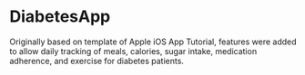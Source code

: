 # DiabetesApp
Originally based on template of Apple iOS App Tutorial, features were added to allow daily tracking of meals, calories, sugar intake, medication adherence, and exercise for diabetes patients.

